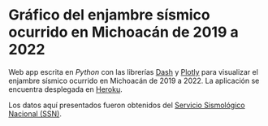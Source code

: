 # Gráfico del enjambre sísmico ocurrido en Michoacán de 2019 a 2022

Web app escrita en *Python* con las librerías [Dash](https://dash.plotly.com/) y [Plotly](https://plotly.com/) para visualizar el enjambre sísmico ocurrido en Michoacán de 2019 a 2022. La aplicación se encuentra desplegada en [Heroku](https://www.heroku.com/).

Los datos aquí presentados fueron obtenidos del [Servicio Sismológico Nacional (SSN)](http://www.ssn.unam.mx/).